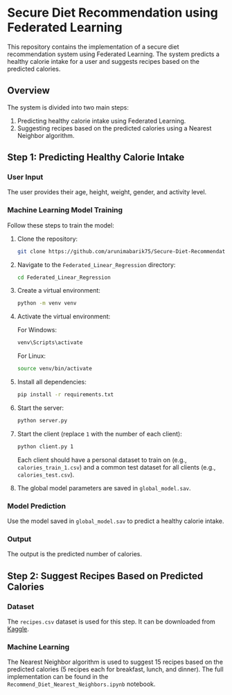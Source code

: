# Secure Diet Recommendation using Federated Learning

This repository contains the implementation of a secure diet recommendation system using Federated Learning. The system predicts a healthy calorie intake for a user and suggests recipes based on the predicted calories.

## Overview

The system is divided into two main steps:

1. Predicting healthy calorie intake using Federated Learning.
2. Suggesting recipes based on the predicted calories using a Nearest Neighbor algorithm.

## Step 1: Predicting Healthy Calorie Intake

### User Input

The user provides their age, height, weight, gender, and activity level.

### Machine Learning Model Training

Follow these steps to train the model:

1. Clone the repository:
   ```bash
   git clone https://github.com/arunimabarik75/Secure-Diet-Recommendation-using-Federated-Learning.git
   ```
2. Navigate to the `Federated_Linear_Regression` directory:
   ```bash
   cd Federated_Linear_Regression
   ```
3. Create a virtual environment:
   ```bash
   python -m venv venv
   ```
4. Activate the virtual environment:

   For Windows:
   ```bash
   venv\Scripts\activate
   ```
   For Linux:
   ```bash
   source venv/bin/activate
   ```
5. Install all dependencies:
   ```bash
   pip install -r requirements.txt
   ```
6. Start the server:
   ```bash
   python server.py
   ```
7. Start the client (replace `1` with the number of each client):
   ```bash
   python client.py 1
   ```
   Each client should have a personal dataset to train on (e.g., `calories_train_1.csv`) and a common test dataset for all clients (e.g., `calories_test.csv`).

8. The global model parameters are saved in `global_model.sav`.

### Model Prediction

Use the model saved in `global_model.sav` to predict a healthy calorie intake.

### Output

The output is the predicted number of calories.

## Step 2: Suggest Recipes Based on Predicted Calories

### Dataset

The `recipes.csv` dataset is used for this step. It can be downloaded from [Kaggle](https://www.kaggle.com/datasets/irkaal/foodcom-recipes-and-reviews?select=recipes.csv).

### Machine Learning

The Nearest Neighbor algorithm is used to suggest 15 recipes based on the predicted calories (5 recipes each for breakfast, lunch, and dinner). The full implementation can be found in the `Recommend_Diet_Nearest_Neighbors.ipynb` notebook.
